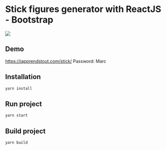 # Stick figures generator with ReactJS - Bootstrap


![](https://i.ibb.co/N9dVm3V/2023-08-28-18-39-37.jpg)

## Demo 

https://japprendstout.com/stick/
Password: Marc

## Installation

```bash
yarn install
```

## Run project
    
```bash
yarn start
```

## Build project

```bash
yarn build
```

